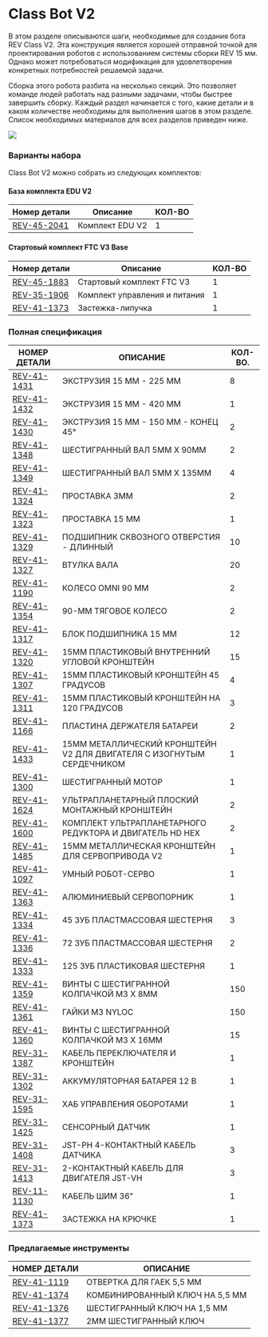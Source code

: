# Class Bot V2

В этом разделе описываются шаги, необходимые для создания бота REV Class V2. Эта конструкция является хорошей отправной точкой для проектирования роботов с использованием системы сборки REV 15 мм. Однако может потребоваться модификация для удовлетворения конкретных потребностей решаемой задачи.

Сборка этого робота разбита на несколько секций. Это позволяет команде людей работать над разными задачами, чтобы быстрее завершить сборку. Каждый раздел начинается с того, какие детали и в каком количестве необходимы для выполнения шагов в этом разделе. Список необходимых материалов для всех разделов приведен ниже.

![](https://2589213514-files.gitbook.io/\~/files/v0/b/gitbook-legacy-files/o/assets%2F-M5yw0n8IneF5-9ybLjT%2F-MDKjyl9wVWKLR38B7z5%2F-MDKm\_qtiA1plcDP9wj4%2FSKV3%20-%20Class%20Bot\_Complete.svg?alt=media\&token=ffce86fd-2bd7-47a7-9ab5-81e69a7602af)

### Варианты набора

Class Bot V2 можно собрать из следующих комплектов:

#### База комплекта EDU V2

| Номер детали                                            | Описание        | КОЛ-ВО |
| ------------------------------------------------------- | --------------- | ------ |
| [REV-45-2041](https://www.revrobotics.com/rev-45-2041/) | Комплект EDU V2 | 1      |

#### Стартовый комплект FTC V3 Base

| Номер детали                                            | Описание                      | КОЛ-ВО |
| ------------------------------------------------------- | ----------------------------- | ------ |
| [REV-45-1883](https://www.revrobotics.com/rev-45-1883/) | Стартовый комплект FTC V3     | 1      |
| [REV-35-1906](https://www.revrobotics.com/rev-35-1906/) | Комплект управления и питания | 1      |
| [REV-41-1373](https://www.revrobotics.com/rev-41-1373/) | Застежка-липучка              | 1      |

### Полная спецификация

| **НОМЕР ДЕТАЛИ**                                                             | **ОПИСАНИЕ**                                                          | **КОЛ-ВО.** |
| ---------------------------------------------------------------------------- | --------------------------------------------------------------------- | ----------- |
| [REV-41-1431](https://www.revrobotics.com/rev-41-1431/)                      | ЭКСТРУЗИЯ 15 ММ - 225 ММ                                              | 8           |
| [REV-41-1432](https://www.revrobotics.com/rev-41-1432/)                      | ЭКСТРУЗИЯ 15 ММ - 420 ММ                                              | 1           |
| [REV-41-1430](https://www.revrobotics.com/rev-41-1430/)                      | ЭКСТРУЗИЯ 15 ММ - 150 ММ - КОНЕЦ 45°                                  | 2           |
| [REV-41-1348](https://www.revrobotics.com/rev-41-1348/)                      | ШЕСТИГРАННЫЙ ВАЛ 5MM X 90MM                                           | 2           |
| [REV-41-1349](https://www.revrobotics.com/rev-41-1349/)                      | ШЕСТИГРАННЫЙ ВАЛ 5MM X 135MM                                          | 4           |
| [REV-41-1324](https://www.revrobotics.com/rev-41-1324/)                      | ПРОСТАВКА 3ММ                                                         | 2           |
| [REV-41-1323](https://www.revrobotics.com/rev-41-1323/)                      | ПРОСТАВКА 15 ММ                                                       | 1           |
| [REV-41-1329](https://www.revrobotics.com/rev-41-1329/)                      | ПОДШИПНИК СКВОЗНОГО ОТВЕРСТИЯ - ДЛИННЫЙ                               | 10          |
| [REV-41-1327](https://www.revrobotics.com/rev-41-1327/)                      | ВТУЛКА ВАЛА                                                           | 20          |
| [REV-41-1190](https://www.revrobotics.com/rev-41-1190/)                      | КОЛЕСО OMNI 90 ММ                                                     | 2           |
| [REV-41-1354](https://www.revrobotics.com/rev-41-1354/)                      | 90-ММ ТЯГОВОЕ КОЛЕСО                                                  | 2           |
| [REV-41-1317](https://www.revrobotics.com/rev-41-1317/)                      | БЛОК ПОДШИПНИКА 15 ММ                                                 | 12          |
| [REV-41-1320](https://www.revrobotics.com/rev-41-1320/)                      | 15MM ПЛАСТИКОВЫЙ ВНУТРЕННИЙ УГЛОВОЙ КРОНШТЕЙН                         | 15          |
| [REV-41-1307](https://www.revrobotics.com/rev-41-1307/)                      | 15ММ ПЛАСТИКОВЫЙ КРОНШТЕЙН 45 ГРАДУСОВ                                | 4           |
| [REV-41-1311](https://www.revrobotics.com/rev-41-1311/)                      | 15MM ПЛАСТИКОВЫЙ КРОНШТЕЙН НА 120 ГРАДУСОВ                            | 3           |
| [REV-41-1166](https://www.revrobotics.com/rev-41-1166/)                      | ПЛАСТИНА ДЕРЖАТЕЛЯ БАТАРЕИ                                            | 2           |
| [REV-41-1433](https://www.revrobotics.com/rev-41-1433/)                      | 15MM МЕТАЛЛИЧЕСКИЙ КРОНШТЕЙН V2 ДЛЯ ДВИГАТЕЛЯ С ИЗОГНУТЫМ СЕРДЕЧНИКОМ | 1           |
| [REV-41-1300](https://www.revrobotics.com/rev-41-1300/)                      | ШЕСТИГРАННЫЙ МОТОР                                                    | 1           |
| [REV-41-1624](https://www.revrobotics.com/rev-41-1624/)                      | УЛЬТРАПЛАНЕТАРНЫЙ ПЛОСКИЙ МОНТАЖНЫЙ КРОНШТЕЙН                         | 2           |
| [REV-41-1600](https://www.revrobotics.com/rev-41-1600/)                      | КОМПЛЕКТ УЛЬТРАПЛАНЕТАРНОГО РЕДУКТОРА И ДВИГАТЕЛЬ HD HEX              | 2           |
| [REV-41-1485](https://www.revrobotics.com/rev-41-1485/)                      | 15MM МЕТАЛЛИЧЕСКАЯ КРОНШТЕЙН ДЛЯ СЕРВОПРИВОДА V2                      | 1           |
| [REV-41-1097](https://www.revrobotics.com/rev-41-1097/)                      | УМНЫЙ РОБОТ-СЕРВО                                                     | 1           |
| [REV-41-1363](https://www.revrobotics.com/rev-41-1363/)                      | АЛЮМИНИЕВЫЙ СЕРВОПОРНИК                                               | 1           |
| [REV-41-1334](https://www.revrobotics.com/rev-41-1334/)                      | 45 ЗУБ ПЛАСТМАССОВАЯ ШЕСТЕРНЯ                                         | 3           |
| [REV-41-1336](https://www.revrobotics.com/rev-41-1336/)                      | 72 ЗУБ ПЛАСТМАССОВАЯ ШЕСТЕРНЯ                                         | 2           |
| [REV-41-1333](https://www.revrobotics.com/rev-41-1333/)                      | 125 ЗУБ ПЛАСТИКОВАЯ ШЕСТЕРНЯ                                          | 1           |
| [REV-41-1359](https://www.revrobotics.com/rev-41-1359/)                      | ВИНТЫ С ШЕСТИГРАННОЙ КОЛПАЧКОЙ M3 X 8MM                               | 150         |
| [REV-41-1361](https://www.revrobotics.com/rev-41-1361/)                      | ГАЙКИ M3 NYLOC                                                        | 150         |
| [REV-41-1360](https://www.revrobotics.com/rev-41-1360/)                      | ВИНТЫ С ШЕСТИГРАННОЙ КОЛПАЧКОЙ M3 X 16MM                              | 15          |
| [REV-31-1387](https://www.revrobotics.com/rev-31-1387/)                      | КАБЕЛЬ ПЕРЕКЛЮЧАТЕЛЯ И КРОНШТЕЙН                                      | 1           |
| [REV-31-1302](https://www.revrobotics.com/rev-31-1302/)                      | АККУМУЛЯТОРНАЯ БАТАРЕЯ 12 В                                           | 1           |
| [REV-31-1595](https://www.revrobotics.com/rev-31-1595/)                      | ХАБ УПРАВЛЕНИЯ ОБОРОТАМИ                                              | 1           |
| [REV-31-1425](https://www.revrobotics.com/rev-31-1425/)                      | СЕНСОРНЫЙ ДАТЧИК                                                      | 1           |
| [REV-31-1408](https://www.revrobotics.com/jst-ph-4-pin-sensor-cable-4-pack/) | JST-PH 4-КОНТАКТНЫЙ КАБЕЛЬ ДАТЧИКА                                    | 3           |
| [REV-31-1413](https://www.revrobotics.com/jst-vh-2-pin-motor-cable-4-pack/)  | 2-КОНТАКТНЫЙ КАБЕЛЬ ДЛЯ ДВИГАТЕЛЯ JST-VH                              | 3           |
| [REV-11-1130](https://www.revrobotics.com/rev-11-1130/)                      | КАБЕЛЬ ШИМ 36"                                                        | 1           |
| [REV-41-1373](https://www.revrobotics.com/rev-41-1373/)                      | ЗАСТЕЖКА НА КРЮЧКЕ                                                    | 1           |

### Предлагаемые инструменты

| **НОМЕР ДЕТАЛИ**                                        | **ОПИСАНИЕ**                   |
| ------------------------------------------------------- | ------------------------------ |
| [REV-41-1119](https://www.revrobotics.com/rev-41-1119/) | ОТВЕРТКА ДЛЯ ГАЕК 5,5 ММ       |
| [REV-41-1374](https://www.revrobotics.com/rev-41-1374/) | КОМБИНИРОВАННЫЙ КЛЮЧ НА 5,5 ММ |
| [REV-41-1376](https://www.revrobotics.com/rev-41-1376/) | ШЕСТИГРАННЫЙ КЛЮЧ НА 1,5 ММ    |
| [REV-41-1377](https://www.revrobotics.com/rev-41-1377/) | 2ММ ШЕСТИГРАННЫЙ КЛЮЧ          |

